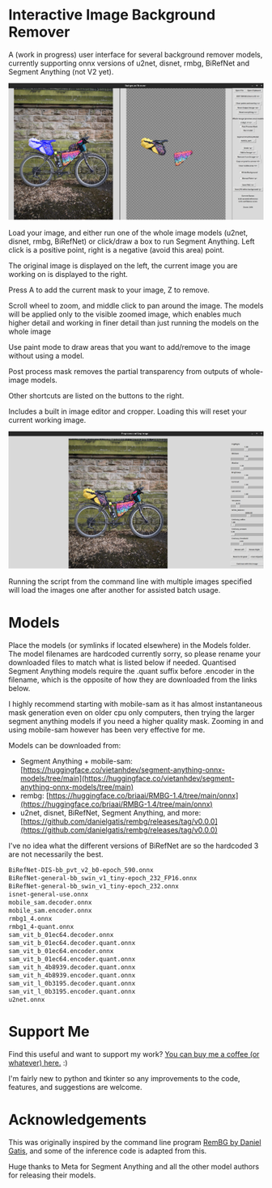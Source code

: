 # Interactive Image Background Remover

A (work in progress) user interface for several background remover models, currently supporting onnx versions of u2net, disnet, rmbg, BiRefNet and Segment Anything (not V2 yet).

![Screenshot of main window](Images/main_image.jpg)

Load your image, and either run one of the whole image models (u2net, disnet, rmbg, BiRefNet) or click/draw a box to run Segment Anything. Left click is a positive point, right is a negative (avoid this area) point.

The original image is displayed on the left, the current image you are working on is displayed to the right.

Press A to add the current mask to your image, Z to remove.

Scroll wheel to zoom, and middle click to pan around the image. The models will be applied only to the visible zoomed image, which enables much higher detail and working in finer detail than just running the models on the whole image

Use paint mode to draw areas that you want to add/remove to the image without using a model.

Post process mask removes the partial transparency from outputs of whole-image models. 

Other shortcuts are listed on the buttons to the right.

Includes a built in image editor and cropper. Loading this will reset your current working image. 

![Screenshot of main window](Images/image_editor.jpg)

Running the script from the command line with multiple images specified will load the images one after another for assisted batch usage.

# Models

Place the models (or symlinks if located elsewhere) in the Models folder. The model filenames are hardcoded currently sorry, so please rename your downloaded files to match what is listed below if needed. Quantised Segment Anything models require the .quant suffix before .encoder in the filename, which is the opposite of how they are downloaded from the links below.

I highly recommend starting with mobile-sam as it has almost instantaneous mask generation even on older cpu only computers, then trying the larger segment anything models if you need a higher quality mask. Zooming in and using mobile-sam however has been very effective for me.

Models can be downloaded from:

- Segment Anything + mobile-sam: [https://huggingface.co/vietanhdev/segment-anything-onnx-models/tree/main](https://huggingface.co/vietanhdev/segment-anything-onnx-models/tree/main)
- rembg: [https://huggingface.co/briaai/RMBG-1.4/tree/main/onnx](https://huggingface.co/briaai/RMBG-1.4/tree/main/onnx)
- u2net, disnet, BiRefNet, Segment Anything, and more: [https://github.com/danielgatis/rembg/releases/tag/v0.0.0](https://github.com/danielgatis/rembg/releases/tag/v0.0.0)

I've no idea what the different versions of BiRefNet are so the hardcoded 3 are not necessarily the best. 

```
BiRefNet-DIS-bb_pvt_v2_b0-epoch_590.onnx
BiRefNet-general-bb_swin_v1_tiny-epoch_232_FP16.onnx
BiRefNet-general-bb_swin_v1_tiny-epoch_232.onnx
isnet-general-use.onnx
mobile_sam.decoder.onnx
mobile_sam.encoder.onnx
rmbg1_4.onnx
rmbg1_4-quant.onnx
sam_vit_b_01ec64.decoder.onnx
sam_vit_b_01ec64.decoder.quant.onnx
sam_vit_b_01ec64.encoder.onnx
sam_vit_b_01ec64.encoder.quant.onnx
sam_vit_h_4b8939.decoder.quant.onnx
sam_vit_h_4b8939.encoder.quant.onnx
sam_vit_l_0b3195.decoder.quant.onnx
sam_vit_l_0b3195.encoder.quant.onnx
u2net.onnx
```



# Support Me

Find this useful and want to support my work? [You can buy me a coffee (or whatever) here.](https://ko-fi.com/pricklygorse) :)

I'm fairly new to python and tkinter so any improvements to the code, features, and suggestions are welcome. 


# Acknowledgements

This was originally inspired by the command line program [RemBG by Daniel Gatis](https://github.com/danielgatis/rembg), and some of the inference code is adapted from this. 

Huge thanks to Meta for Segment Anything and all the other model authors for releasing their models. 
